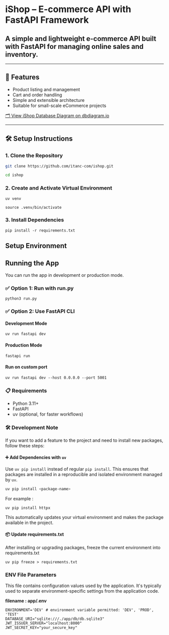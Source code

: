 # iShop – E-commerce API with FastAPI Framework

## A simple and lightweight e-commerce API built with FastAPI for managing online sales and inventory.

---

## 🚀 Features

- Product listing and management  
- Cart and order handling  
- Simple and extensible architecture  
- Suitable for small-scale eCommerce projects  

[🗂️ View iShop Database Diagram on dbdiagram.io](https://dbdiagram.io/d/iShop-68252d1f5b2fc4582fa8803d)

---

## 🛠️ Setup Instructions

### 1. Clone the Repository

```bash
git clone https://github.com/itanc-com/ishop.git

cd ishop
```
### 2. Create and Activate Virtual Environment

```
uv venv

source .venv/bin/activate
```

### 3. Install Dependencies
```
pip install -r requirements.txt
```

## Setup Environment 


## Running the App
You can run the app in development or production mode.

### ✅ Option 1: Run with run.py

```
python3 run.py
```
### ✅ Option 2: Use FastAPI CLI

#### Development Mode 
```
uv run fastapi dev
```

#### Production Mode

```
fastapi run
```

#### Run on custom port 

```
uv run fastapi dev --host 0.0.0.0 --port 5001
```

### 📋 Requirements

- Python 3.11+
- FastAPI
- uv (optional, for faster workflows)

### 🛠️ Development Note

If you want to add a feature to the project and need to install new packages, follow these steps:

#### ➕ Add Dependencies with `uv`

Use `uv pip install` instead of regular `pip install`. This ensures that packages are installed in a reproducible and isolated environment managed by `uv`.

```bash
uv pip install <package-name>
```

For example :

```
uv pip install httpx
```

This automatically updates your virtual environment and makes the package available in the project.



#### 📦 Update requirements.txt

After installing or upgrading packages, freeze the current environment into requirements.txt

```
uv pip freeze > requirements.txt
```


### ENV File Parameters
This file contains configuration values used by the application.
It's typically used to separate environment-specific settings from the application code.

**filename : app/.env**

```
ENVIRONMENT='DEV' # environment variable permitted: 'DEV', 'PROD', 'TEST' 
DATABASE_URI="sqlite:///./app/db/db.sqlite3"
JWT_ISSUER_SERVER="localhost:8000"
JWT_SECRET_KEY="your_secure_key"
```
